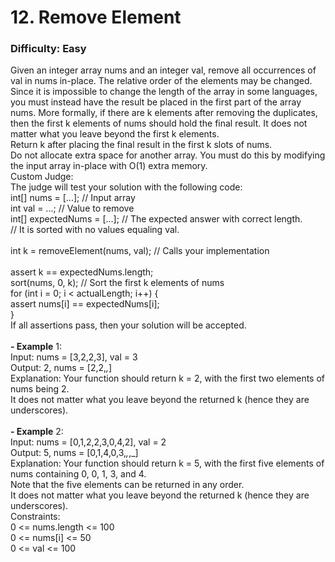 # 12. Remove Element
### Difficulty: Easy
Given an integer array nums and an integer val, remove all occurrences of val in nums in-place. The relative order of the elements may be changed. <br/> Since it is impossible to change the length of the array in some languages, you must instead have the result be placed in the first part of the array nums. More formally, if there are k elements after removing the duplicates, then the first k elements of nums should hold the final result. It does not matter what you leave beyond the first k elements. <br/> Return k after placing the final result in the first k slots of nums. <br/> Do not allocate extra space for another array. You must do this by modifying the input array in-place with O(1) extra memory. <br/> Custom Judge: <br/> The judge will test your solution with the following code: <br/> int[] nums = [...]; // Input array <br/> int val = ...; // Value to remove <br/> int[] expectedNums = [...]; // The expected answer with correct length. <br/>                             // It is sorted with no values equaling val. <br/>  <br/> int k = removeElement(nums, val); // Calls your implementation <br/>  <br/> assert k == expectedNums.length; <br/> sort(nums, 0, k); // Sort the first k elements of nums <br/> for (int i = 0; i < actualLength; i++) { <br/>     assert nums[i] == expectedNums[i]; <br/> } <br/> If all assertions pass, then your solution will be accepted. <br/>   <br/><b>- Example</b> 1: <br/> Input: nums = [3,2,2,3], val = 3 <br/> Output: 2, nums = [2,2,_,_] <br/> Explanation: Your function should return k = 2, with the first two elements of nums being 2. <br/> It does not matter what you leave beyond the returned k (hence they are underscores). <br/> <br/><b>- Example</b> 2: <br/> Input: nums = [0,1,2,2,3,0,4,2], val = 2 <br/> Output: 5, nums = [0,1,4,0,3,_,_,_] <br/> Explanation: Your function should return k = 5, with the first five elements of nums containing 0, 0, 1, 3, and 4. <br/> Note that the five elements can be returned in any order. <br/> It does not matter what you leave beyond the returned k (hence they are underscores). <br/>   Constraints: <br/> 0 <= nums.length <= 100 <br/> 0 <= nums[i] <= 50 <br/> 0 <= val <= 100